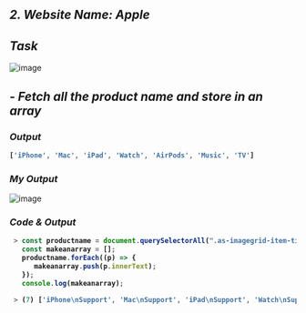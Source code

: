 ## _2. Website Name: Apple_

## _Task_
![image](https://user-images.githubusercontent.com/91872149/190885600-5b185e67-6cdb-409a-b416-de3685b9f448.png)
## - _Fetch all the product name and store in an array_ 

### _Output_
<b>
  
```javascript
['iPhone', 'Mac', 'iPad', 'Watch', 'AirPods', 'Music', 'TV']
```
  
</b>  

### _My Output_
![image](https://user-images.githubusercontent.com/91872149/190885476-872b0ed8-e2c6-496c-b388-8842b31835f9.png)

### _Code & Output_
<b>
  
```javascript
 > const productname = document.querySelectorAll(".as-imagegrid-item-title");
   const makeanarray = [];
   productname.forEach((p) => {
      makeanarray.push(p.innerText);
   });
   console.log(makeanarray);
  
 > (7) ['iPhone\nSupport', 'Mac\nSupport', 'iPad\nSupport', 'Watch\nSupport', 'AirPods\nSupport', 'Music\nSupport', 'TV\nSupport']
```
  
  
</b>

